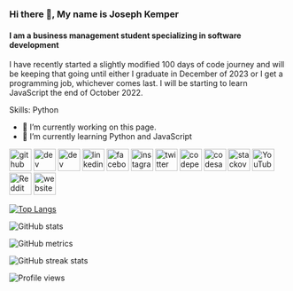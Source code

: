 ### Hi there 👋, My name is Joseph Kemper
#### I am a business management student specializing in software development
I have recently started a slightly modified 100 days of code journey and will be keeping that going until either I graduate in December of 2023 or I get a programming job, whichever comes last. I will be starting to learn JavaScript the end of October 2022.

Skills: Python

- 🔭 I’m currently working on this page. 
- 🌱 I’m currently learning Python and JavaScript 


[<img src='https://cdn.jsdelivr.net/npm/simple-icons@3.0.1/icons/github.svg' alt='github' height='40'>](https://github.com/JosephKemper)  [<img src='https://cdn.jsdelivr.net/npm/simple-icons@3.0.1/icons/dev-dot-to.svg' alt='dev' height='40'>](https://dev.to/josephkemper)  [<img src='https://cdn.jsdelivr.net/npm/simple-icons@3.0.1/icons/hashnode.svg' alt='dev' height='40'>](JosephKemper)  [<img src='https://cdn.jsdelivr.net/npm/simple-icons@3.0.1/icons/linkedin.svg' alt='linkedin' height='40'>](https://www.linkedin.com/in/josephkemper/)  [<img src='https://cdn.jsdelivr.net/npm/simple-icons@3.0.1/icons/facebook.svg' alt='facebook' height='40'>](https://www.facebook.com/JosephKemper)  [<img src='https://cdn.jsdelivr.net/npm/simple-icons@3.0.1/icons/instagram.svg' alt='instagram' height='40'>](https://www.instagram.com/josephdkemper/)  [<img src='https://cdn.jsdelivr.net/npm/simple-icons@3.0.1/icons/twitter.svg' alt='twitter' height='40'>](https://twitter.com/JosephDKemper)  [<img src='https://cdn.jsdelivr.net/npm/simple-icons@3.0.1/icons/codepen.svg' alt='codepen' height='40'>](https://codepen.io/josephkemper)  [<img src='https://cdn.jsdelivr.net/npm/simple-icons@3.0.1/icons/codesandbox.svg' alt='codesandbox' height='40'>](https://codesandbox.io/u/JosephKemper)  [<img src='https://cdn.jsdelivr.net/npm/simple-icons@3.0.1/icons/stackoverflow.svg' alt='stackoverflow' height='40'>](https://stackoverflow.com/users/19891316)  [<img src='https://cdn.jsdelivr.net/npm/simple-icons@3.0.1/icons/youtube.svg' alt='YouTube' height='40'>](https://www.youtube.com/channel/UC1rUv__tj-sAuy6R7a7oJag)  [<img src='https://cdn.jsdelivr.net/npm/simple-icons@3.0.1/icons/reddit.svg' alt='Reddit' height='40'>](https://www.reddit.com/user/JosephKemper)  [<img src='https://cdn.jsdelivr.net/npm/simple-icons@3.0.1/icons/icloud.svg' alt='website' height='40'>](https://www.josephkemper.com)  

[![Top Langs](https://github-readme-stats.vercel.app/api/top-langs/?username=JosephKemper)](https://github.com/anuraghazra/github-readme-stats)

![GitHub stats](https://github-readme-stats.vercel.app/api?username=JosephKemper&show_icons=true&count_private=true)  

![GitHub metrics](https://metrics.lecoq.io/JosephKemper)  

![GitHub streak stats](https://github-readme-streak-stats.herokuapp.com/?user=JosephKemper)  

![Profile views](https://gpvc.arturio.dev/JosephKemper)  
